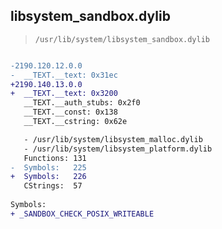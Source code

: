 ## libsystem_sandbox.dylib

> `/usr/lib/system/libsystem_sandbox.dylib`

```diff

-2190.120.12.0.0
-  __TEXT.__text: 0x31ec
+2190.140.13.0.0
+  __TEXT.__text: 0x3200
   __TEXT.__auth_stubs: 0x2f0
   __TEXT.__const: 0x138
   __TEXT.__cstring: 0x62e

   - /usr/lib/system/libsystem_malloc.dylib
   - /usr/lib/system/libsystem_platform.dylib
   Functions: 131
-  Symbols:   225
+  Symbols:   226
   CStrings:  57
 
Symbols:
+ _SANDBOX_CHECK_POSIX_WRITEABLE

```
